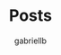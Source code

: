---
aliases: ["posts", "articles", "blog", "showcase", "docs"]
title: "Posts"
author: "gabriellb"
tags: ['index']
---